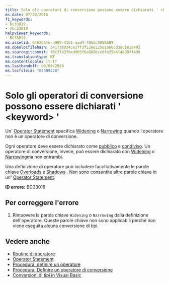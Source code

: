 ```yaml
---
title: Solo gli operatori di conversione possono essere dichiarati ' <keyword> '
ms.date: 07/20/2015
f1_keywords:
- bc33019
- vbc33019
helpviewer_keywords:
- BC33019
ms.assetid: 946266fe-a909-41b1-aad4-f85dc8050b88
ms.openlocfilehash: 3417380345627f3f22e622501880cd3ada818492
ms.sourcegitcommit: f8c270376ed905f6a8896ce0fe25b4f4b38ff498
ms.translationtype: MT
ms.contentlocale: it-IT
ms.lasthandoff: 06/04/2020
ms.locfileid: "84399228"
---
```

# <a name="only-conversion-operators-can-be-declared-keyword"></a>Solo gli operatori di conversione possono essere dichiarati ' \<keyword> '
Un' [Operator Statement](../language-reference/statements/operator-statement.md) specifica [Widening](../language-reference/modifiers/widening.md) o [Narrowing](../language-reference/modifiers/narrowing.md) quando l'operatore non è un operatore di conversione.  
  
 Ogni operatore deve essere dichiarato come [pubblico](../language-reference/modifiers/public.md) e [condiviso](../language-reference/modifiers/shared.md). Un operatore di conversione, invece, può essere dichiarato con [Widening](../language-reference/modifiers/widening.md) o [Narrowing](../language-reference/modifiers/narrowing.md)ma non entrambi.  
  
 Una definizione di operatore può includere facoltativamente le parole chiave [Overloads](../language-reference/modifiers/overloads.md) e [Shadows](../language-reference/modifiers/shadows.md) . Non sono consentite altre parole chiave in un' [Operator Statement](../language-reference/statements/operator-statement.md).  
  
 **ID errore:** BC33019  
  
## <a name="to-correct-this-error"></a>Per correggere l'errore  
  
1. Rimuovere la parola chiave `Widening` o `Narrowing` dalla definizione dell'operatore. Queste parole chiave non sono applicabili perché non viene eseguita alcuna conversione di tipi.  
  
## <a name="see-also"></a>Vedere anche

- [Routine di operatore](../programming-guide/language-features/procedures/operator-procedures.md)
- [Operator Statement](../language-reference/statements/operator-statement.md)
- [Procedura: definire un operatore](../programming-guide/language-features/procedures/how-to-define-an-operator.md)
- [Procedura: Definire un operatore di conversione](../programming-guide/language-features/procedures/how-to-define-a-conversion-operator.md)
- [Conversioni di tipi in Visual Basic](../programming-guide/language-features/data-types/type-conversions.md)
